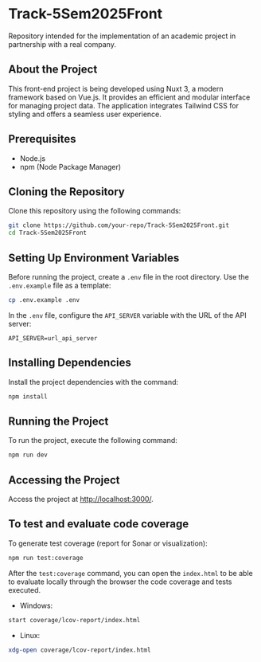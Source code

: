# Track-5Sem2025Front

Repository intended for the implementation of an academic project in partnership with a real company.

## About the Project

This front-end project is being developed using Nuxt 3, a modern framework based on Vue.js. It provides an efficient and modular interface for managing project data. The application integrates Tailwind CSS for styling and offers a seamless user experience.

## Prerequisites

- Node.js
- npm (Node Package Manager)

## Cloning the Repository

Clone this repository using the following commands:

```bash
git clone https://github.com/your-repo/Track-5Sem2025Front.git
cd Track-5Sem2025Front
```

## Setting Up Environment Variables

Before running the project, create a `.env` file in the root directory. Use the `.env.example` file as a template:

```bash
cp .env.example .env
```

In the `.env` file, configure the `API_SERVER` variable with the URL of the API server:

```
API_SERVER=url_api_server
```

## Installing Dependencies

Install the project dependencies with the command:

```bash
npm install
```

## Running the Project
To run the project, execute the following command:

```bash
npm run dev
```

## Accessing the Project
Access the project at [http://localhost:3000/](http://localhost:3000/).


## To test and evaluate code coverage

To generate test coverage (report for Sonar or visualization):

```bash
npm run test:coverage
```

After the ```test:coverage``` command, you can open the ```index.html``` to be able to evaluate locally through the browser the code coverage and tests executed.

- Windows:

```bash
start coverage/lcov-report/index.html
```

- Linux:

```bash
xdg-open coverage/lcov-report/index.html
```